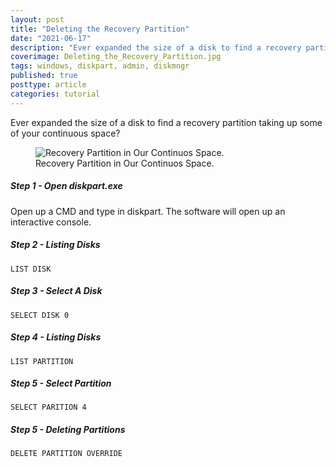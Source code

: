 ```yaml
---
layout: post
title: "Deleting the Recovery Partition"
date: "2021-06-17"
description: "Ever expanded the size of a disk to find a recovery partition taking up some of your continuous space?"
coverimage: Deleting_the_Recovery_Partition.jpg
tags: windows, diskpart, admin, diskmngr
published: true
posttype: article
categories: tutorial
---
```

Ever expanded the size of a disk to find a recovery partition taking up some of your continuous space?

<figure class="figure text-center col-xs-12 col-sm-12 col-lg-12">
<img src="/static/ccf2a991-55e3-4555-8b2d-19bc63b297fb.png" class="figure-img img-fluid border border-1 border-dark" alt="Recovery Partition in Our Continuos Space.">
<figcaption class="figure-caption text-center fw-normal text-dark">Recovery Partition in Our Continuos Space.</figcaption>
</figure>

<h5 class="step">Step 1 - Open diskpart.exe</h5>

Open up a CMD and type in diskpart. The software will open up an interactive console. 

<h5 class="step">Step 2 - Listing Disks</h5>

```
LIST DISK
```

<h5 class="step">Step 3 - Select A Disk</h5>

```
SELECT DISK 0
```

<h5 class="step">Step 4 - Listing Disks</h5>

```
LIST PARTITION
```

<h5 class="step">Step 5 - Select Partition</h5>

```
SELECT PARITION 4
```

<h5 class="step">Step 5 - Deleting Partitions</h5>

```
DELETE PARTITION OVERRIDE
```